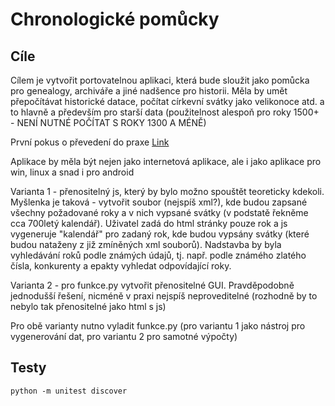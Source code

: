 Chronologické pomůcky
=====================

Cíle
----

Cílem je vytvořit portovatelnou aplikaci, která bude sloužit jako pomůcka pro genealogy, archiváře a jiné nadšence pro historii.
Měla by umět přepočítávat historické datace, počítat církevní svátky jako velikonoce atd. a to hlavně a především pro starší data (použitelnost alespoň pro roky 1500+ - NENÍ NUTNÉ POČÍTAT S ROKY 1300 A MÉNĚ)

První pokus o převedení do praxe
[Link](http://edelstadt.pythonanywhere.com/)

Aplikace by měla být nejen jako internetová aplikace, ale i jako aplikace pro win, linux a snad i pro android

Varianta 1 - přenositelný js, který by bylo možno spouštět teoreticky kdekoli. Myšlenka je taková - vytvořit soubor (nejspíš xml?), kde budou zapsané všechny požadované roky a v nich vypsané svátky (v podstatě řekněme cca 700letý kalendář). Uživatel zadá do html stránky pouze rok a js vygeneruje "kalendář" pro zadaný rok, kde budou vypsány svátky (které budou nataženy z již zmíněných xml souborů). Nadstavba by byla vyhledávání roků podle známých údajů, tj. např. podle známého zlatého čísla, konkurenty a epakty vyhledat odpovídající roky.

Varianta 2 - pro funkce.py vytvořit přenositelné GUI. Pravděpodobně jednodušší řešení, nicméně v praxi nejspíš neproveditelné (rozhodně by to nebylo tak přenositelné jako html s js)

Pro obě varianty nutno vyladit funkce.py (pro variantu 1 jako nástroj pro vygenerování dat, pro variantu 2 pro samotné výpočty)


Testy
-----

```python -m unitest discover```
